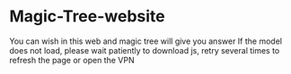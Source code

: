 # Magic-Tree-website
You can wish in this web and magic tree will give you answer 
If the model does not load, please wait patiently to download js, retry several times to refresh the page or open the VPN
